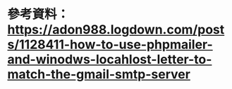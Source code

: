 # 參考資料： https://adon988.logdown.com/posts/1128411-how-to-use-phpmailer-and-winodws-locahlost-letter-to-match-the-gmail-smtp-server
